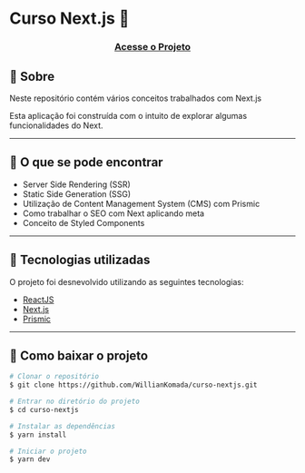 # Curso Next.js 🚀

<h3 align="center">
  <a href="https://curso-next-sigma.vercel.app//">Acesse o Projeto</a>
</h3>

## 📝 Sobre

<p>
  Neste repositório contém vários conceitos trabalhados com Next.js
</p>

<p>
  Esta aplicação foi construída com o intuito de explorar algumas funcionalidades do Next.
</p>

---

## 🔎 O que se pode encontrar

- Server Side Rendering (SSR)
- Static Side Generation (SSG)
- Utilização de Content Management System (CMS) com Prismic
- Como trabalhar o SEO com Next aplicando meta
- Conceito de Styled Components

---

## 🚀 Tecnologias utilizadas

O projeto foi desnevolvido utilizando as seguintes tecnologias:

- [ReactJS](https://reactjs.org)
- [Next.js](https://nextjs.org/)
- [Prismic](https://prismic.io/)

---

## 📁 Como baixar o projeto

```bash
# Clonar o repositório
$ git clone https://github.com/WillianKomada/curso-nextjs.git

# Entrar no diretório do projeto
$ cd curso-nextjs

# Instalar as dependências
$ yarn install

# Iniciar o projeto
$ yarn dev
```